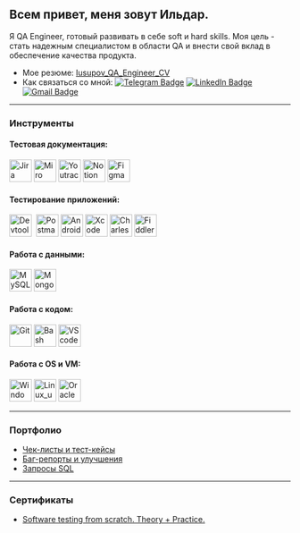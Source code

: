 <!-- # Hi there 👋 My name is Ildar.

---

### About me:

I am a QA Engineer ready to develop soft and hard skills. My goal is to become a reliable QA specialist and contribute to product quality assurance. -->

## Всем привет,  меня зовут Ильдар.


Я QA Engineer, готовый развивать в себе soft и hard skills.
Моя цель - стать надежным специалистом в области QA и внести свой вклад в обеспечение качества продукта.



- Мое резюме: [Iusupov_QA_Engineer_CV](https://drive.google.com/file/d/1c_6t4qPNFIxIkHmWPZjB6SxflK6fsmpf/view?usp=drive_link)
-  Как связаться со мной: [![Telegram Badge](https://img.shields.io/badge/-@ild050-white?style=flat&logo=telegram&logoColor=blue)](https://t.me/ild050) [![LinkedIn Badge](https://img.shields.io/badge/-@ildariusupov-blue?style=flat&logo=LinkedIn&logoColor=white)](https://www.linkedin.com/in/ildar-iusupov/) [![Gmail Badge](https://img.shields.io/badge/-Gmail-red?style=flat&logo=Gmail&logoColor=white)](mailto:jonjones0506@gmail.com)




---

### Инструменты
#### Тестовая документация:
<div>
   <a href="https://www.atlassian.com" target="_blank">
      <img src="https://cdn.jsdelivr.net/gh/devicons/devicon/icons/jira/jira-original.svg" title="Jira" alt="Jira"  width="40" height="40"/></a>
      <a href="https://miro.com" target="_blank">
      <img src="https://seeklogo.com/images/M/miro-logo-A7556EE400-seeklogo.com.png" title="Miro" alt="Miro" width="40" height="40"/></a>
      <a href="https://www.jetbrains.com/youtrack" target="_blank">      
      <img src="https://upload.wikimedia.org/wikipedia/commons/thumb/8/8d/YouTrack_Icon.svg/1024px-YouTrack_Icon.svg.png?20200803082248" title="Youtrack" alt="Youtrack" width="40" height="40"/></a>
      <a href="https://www.notion.so">
      <img src="https://cdn.icon-icons.com/icons2/2429/PNG/512/notion_logo_icon_147257.png" title="Notion" alt="Notion" width="40" height="40"/></a>
      <a href="https://www.figma.com" target="_blank">
      <img src="https://cdn.jsdelivr.net/gh/devicons/devicon/icons/figma/figma-original.svg" title="Figma" alt="Figma" width="40" height="40"/></a>
    </div>

#### Тестирование приложений:
<div>
  <img src="https://d33wubrfki0l68.cloudfront.net/38b5c953a4667366685d55db55d057c86db1fc54/a0fdc/static/acae6b24d940347661ca901ea07f47c1/chrome-dev-logo-icon.png" title="Devtools" alt="Devtools" width="40" height="40"/>&nbsp
  <a href="https://www.postman.com" target="_blank">
  <img src="https://seeklogo.com/images/P/postman-logo-0087CA0D15-seeklogo.com.png" title="Postman" alt="Postman" width="40" height="40"/></a>
  <a href="https://developer.android.com/studio" target="_blank">
  <img src="https://cdn.jsdelivr.net/gh/devicons/devicon/icons/androidstudio/androidstudio-original.svg" title="Android-studio" alt="Android-studio" width="40" height="40"/></a>
  <a href="https://developer.apple.com/xcode" target="_blank">
  <img src="https://cdn.jsdelivr.net/gh/devicons/devicon/icons/xcode/xcode-original.svg" title="Xcode" alt="Xcode" width="40" height="40"/></a>
  <a href="https://www.charlesproxy.com" target="_blank">
  <img src="https://cdn.icon-icons.com/icons2/3053/PNG/512/charles_proxy_macos_bigsur_icon_190302.png" title="Charles-proxy" alt="Charles-proxy" width="40" height="40"/></a>
  <a href="https://www.telerik.com/fiddler-b" target="_blank">
  <img src="https://www.megaleechers.com/storage/Fiddler-Everywhere-Icon.png" title="Fiddler" alt="Fiddler" width="40" height="40"/></a>
  </div>

#### Работа с данными:
<div>
  <a href="https://www.mysql.com/" target="_blank">
  <img src="https://cdn.jsdelivr.net/gh/devicons/devicon/icons/mysql/mysql-original.svg" title="MySQL" alt="MySQL" width="40" height="40"/></a>
  <a href="https://www.mongodb.com/" target="_blank">
  <img src="https://cdn.jsdelivr.net/gh/devicons/devicon/icons/mongodb/mongodb-original.svg" title="MongoDB" alt="MongoDB" width="40" height="40"/></a>
   </div>

#### Работа с кодом:

<div>
  <a href="https://git-scm.com" target="_blank">
  <img src="https://cdn.jsdelivr.net/gh/devicons/devicon/icons/git/git-original.svg" title="Git" alt="Git" width="40" height="40"/></a>  
  <img src="https://upload.wikimedia.org/wikipedia/commons/thumb/4/4b/Bash_Logo_Colored.svg/1024px-Bash_Logo_Colored.svg.png?20180723054350" title="Bash" alt="Bash" width="40" height="40"/>
    <a href="https://code.visualstudio.com/" target="_blank">
  <img src="https://cdn.jsdelivr.net/gh/devicons/devicon/icons/vscode/vscode-original.svg" title="VScode" alt="VScode" width="40" height="40"/></a>  
  </div>

#### Работа с OS и VM:
<div>
  <a href="https://git-scm.com" target="_blank">
  <img src="https://cdn.icon-icons.com/icons2/2235/PNG/512/windows_os_logo_icon_134674.png" title="Windows_10" alt="Windows_10" width="40" height="40"/></a>  
  <img src="https://cdn.icon-icons.com/icons2/2415/PNG/512/ubuntu_plain_wordmark_logo_icon_146632.png" title="Linux_ubuntu" alt="Linux_ubuntu" width="40" height="40"/>
  <a href="https://code.visualstudio.com/" target="_blank">
  <img src="https://cdn.icon-icons.com/icons2/2699/PNG/512/virtualbox_logo_icon_169253.png" title="Oracle" alt="Oracle" width="40" height="40"/></a>  
  </div>

---
###  Портфолио

- [Чек-листы и тест-кейсы](https://)
- [Баг-репорты и улучшения](https://)
- [Запросы SQL](https://)

---

### Сертификаты
- [Software testing from scratch. Theory + Practice.](https://drive.google.com/file/d/1GNCYBvYWzh-kZywnQHQcNLJfGKRmSU8u/view?usp=drive_link)